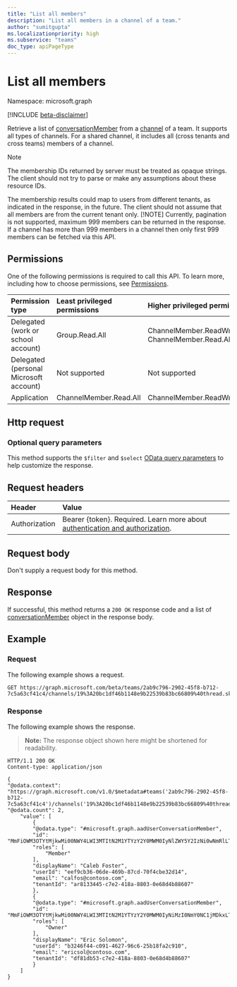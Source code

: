 ```yaml
---
title: "List all members"
description: "List all members in a channel of a team."
author: "sumitgupta"
ms.localizationpriority: high
ms.subservice: "teams"
doc_type: apiPageType
---
```


# List all members

Namespace: microsoft.graph

[!INCLUDE [beta-disclaimer](../../includes/beta-disclaimer.md)]

Retrieve a list of [conversationMember](../resources/conversationmember.md) from a [channel](../resources/channel.md) of a team. It supports all types of channels. For a shared channel, it includes all (cross tenants and cross teams) members of a channel.

> [!NOTE]
> The membership IDs returned by server must be treated as opaque strings. The client should not try to parse or make any assumptions about these resource IDs.
>
> The membership results could map to users from different tenants, as indicated in the response, in the future. The client should not assume that all members are from the current tenant only.
> [!NOTE] Currently, pagination is not supported, maximum 999 members can be returned in the response. If a channel has more than 999 members in a channel then only first 999 members can be fetched via this API.

## Permissions

One of the following permissions is required to call this API. To learn more, including how to choose permissions, see [Permissions](/graph/permissions-reference).

|Permission type      | Least privileged permissions       | Higher privileged permissions |
|:--------------------|:---------------------------------------------------------|:---------------------------------------------------------|
|Delegated (work or school account) | Group.Read.All | ChannelMember.ReadWrite.All, ChannelMember.Read.AllChannelMember.Read.All |
|Delegated (personal Microsoft account) | Not supported | Not supported |
|Application | ChannelMember.Read.All | ChannelMember.ReadWrite.All |

## Http request

<!-- { "blockType" : "ignored" } -->

### Optional query parameters

This method supports the `$filter` and `$select` [OData query parameters](/graph/query-parameters) to help customize the response.

## Request headers

| Header       | Value |
|:---------------|:--------|
|Authorization|Bearer {token}. Required. Learn more about [authentication and authorization](/graph/auth/auth-concepts).|

## Request body

Don't supply a request body for this method.

## Response

If successful, this method returns a `200 OK` response code and a list of [conversationMember](../resources/conversationmember.md) object in the response body.

## Example

### Request

The following example shows a request.

<!-- {
  "blockType": "request",
  "name": "channel-list-allMembers",
  "sampleKeys": ["2ab9c796-2902-45f8-b712-7c5a63cf41c4", "19%3A20bc1df46b1148e9b22539b83bc66809%40thread.skype"]
} -->
```msgraph-interactive
GET https://graph.microsoft.com/beta/teams/2ab9c796-2902-45f8-b712-7c5a63cf41c4/channels/19%3A20bc1df46b1148e9b22539b83bc66809%40thread.skype/allMembers
```


### Response

The following example shows the response.

>**Note:** The response object shown here might be shortened for readability.
<!-- {
  "blockType": "response",
  "truncated": true,
  "@odata.type": "microsoft.graph.conversationMember"
} -->

```http
HTTP/1.1 200 OK
Content-type: application/json

{
"@odata.context": "https://graph.microsoft.com/v1.0/$metadata#teams('2ab9c796-2902-45f8-b712-7c5a63cf41c4')/channels('19%3A20bc1df46b1148e9b22539b83bc66809%40thread.skype')/allMembers",
"@odata.count": 2,
    "value": [
        {
        "@odata.type": "#microsoft.graph.aadUserConversationMember",
        "id": "MmFiOWM3OTYtMjkwMi00NWY4LWI3MTItN2M1YTYzY2Y0MWM0IyNlZWY5Y2IzNi0wNmRlLTQ2OWItODdjZC03MGY0Y2JlMzJkMTQ=",
        "roles": [
            "Member"
        ],
        "displayName": "Caleb Foster",
        "userId": "eef9cb36-06de-469b-87cd-70f4cbe32d14",
        "email": "calfos@contoso.com",
        "tenantId": "ar8133445-c7e2-418a-8803-0e68d4b88607"
        },
        {
        "@odata.type": "#microsoft.graph.aadUserConversationMember",
        "id": "MmFiOWM3OTYtMjkwMi00NWY4LWI3MTItN2M1YTYzY2Y0MWM0IyNiMzI0NmY0NC1jMDkxLTQ2MjctOTZjNi0yNWIxOGZhMmM5MTA=",
        "roles": [
            "Owner"
        ],
        "displayName": "Eric Solomon",
        "userId": "b3246f44-c091-4627-96c6-25b18fa2c910",
        "email": "ericsol@contoso.com",
        "tenantId": "df81db53-c7e2-418a-8803-0e68d4b88607"
        }
    ]
}

```
